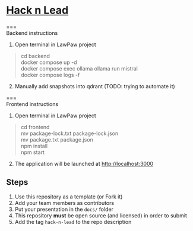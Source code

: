 # [Hack n Lead](https://womenplusplus.ch/hacknlead)

===  
Backend instructions  
1. Open terminal in LawPaw project  
  > cd backend  
  > docker compose up -d  
  > docker compose exec ollama ollama run mistral  
  > docker compose logs -f  
2. Manually add snapshots into qdrant (TODO: trying to automate it)  

===  
Frontend instructions  
1. Open terminal in LawPaw project  
  > cd frontend  
  > mv package-lock.txt package-lock.json  
  > mv package.txt package.json  
  > npm install  
  > npm start   
2. The application will be launched at [http://localhost:3000](http://localhost:3000)

## Steps

1. Use this repository as a template (or Fork it)
2. Add your team members as contributors
3. Put your presentation in the `docs/` folder
4. This repository **must** be open source (and licensed) in order to submit
5. Add the tag `hack-n-lead` to the repo description


